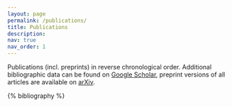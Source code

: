 ```yaml
---
layout: page
permalink: /publications/
title: Publications
description: 
nav: true
nav_order: 1
---
```

<!-- _pages/publications.md -->

<p>
Publications (incl. preprints) in reverse chronological order. Additional bibliographic data can be found on <a href="https://scholar.google.de/citations?hl=en&user=Q30OgVkAAAAJ">Google Scholar</a>, preprint versions of all articles are available on <a href="https://arxiv.org/a/straub_c_1.html">arXiv</a>.
</p>

<div class="publications">

{% bibliography %}

</div>
